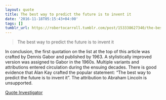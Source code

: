 ```yaml
---
layout: quote
title: The best way to predict the future is to invent it
date: '2016-11-18T05:15:43+04:00'
tags: []
tumblr_url: https://robertocarroll.tumblr.com/post/153338627340/the-best-way-to-predict-the-future-is-to-invent-it
---
```

<blockquote>The best way to predict the future is to invent it</blockquote>

<p>In conclusion, the first quotation on the list at the top of this article was crafted by Dennis Gabor and published by 1963. A stylistically improved version was assigned to Gabor in the 1960s. Multiple variants and attributions entered circulation during the ensuing decades. There is good evidence that Alan Kay crafted the popular statement: “The best way to predict the future is to invent it”. The attribution to Abraham Lincoln is unsupported.</p>

<p><a href="http://quoteinvestigator.com/2012/09/27/invent-the-future/">Quote Investigator</a></p>
